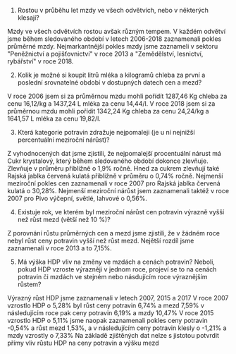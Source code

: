   1)   Rostou v průběhu let mzdy ve všech odvětvích, nebo v některých klesají?	


Mzdy ve všech odvětvích rostou avšak různým tempem. V každém odvětví jsme během sledovaného období v letech 2006-2018 zaznamenali pokles průměrné mzdy.
Nejmarkantnější pokles mzdy jsme zaznameli v sektoru "Peněžnictví a pojišťovnictví" v roce 2013 a "Zemědělství, lesnictví, rybářství" v roce 2018.


  2)  Kolik je možné si koupit litrů mléka a kilogramů chleba za první a poslední srovnatelné období v dostupných datech cen a mezd?


V roce 2006 jsem si za průměrnou mzdu mohli pořídít 1287,46 Kg chleba za cenu 16,12/kg a 1437,24 L mléka za cenu 14,44/l.
V roce 2018 jsem si za průměrnou mzdu mohli pořídit 1342,24 Kg chleba za cenu 24,24/kg a 1641,57 L mléka za cenu 19,82/l.


  3)  Která kategorie potravin zdražuje nejpomaleji (je u ní nejnižší percentuální meziroční nárůst)?	


Z vyhodnocených dat jsme zjistili, že nejpomalejší procentuální nárust má Cukr krystalový, který během sledovaného období dokonce zlevňuje. Zlevňuje v průměru přibližně o 1,9% ročně.
Hned za cukrem zlevňují také Rajská jablka červená kulatá příbližně v průměru o 0,74% ročně.
Nejmenší meziroční pokles cen zaznamenali v roce 2007 pro Rajská jablka červená kulatá o 30,28%. Nejmenší meziroční nárůst jsem zaznamenali taktéž v roce 2007 pro Pivo výčepní, světlé, lahvové o 0,56%.

  
  4)  Existuje rok, ve kterém byl meziroční nárůst cen potravin výrazně vyšší než růst mezd (větší než 10 %)? 


Z porovnání růstu průměrných cen a mezd jsme zjistili, že v žádném roce nebyl růst ceny potravin vyšší než růst mezd. Nejětší rozdíl jsme zaznamenali v roce 2013 a to 7,15%.


  5)  Má výška HDP vliv na změny ve mzdách a cenách potravin? Neboli, pokud HDP vzroste výrazněji v jednom roce, projeví se to na cenách potravin či mzdách ve stejném nebo násdujícím roce výraznějším růstem?


Výrazný růst HDP jsme zaznamenali v letech 2007, 2015 a 2017
V roce 2007 vzrostlo HDP o 5,28% byl růst ceny potravin 6,74% a mezd 7,59% v následujícím roce pak ceny potravin 6,19% a mzdy 10,47%
V roce 2015 vzrostlo HDP o 5,11% jsme naopak zaznamenali pokles ceny potravin -0,54% a růst mezd 1,53%, a v následujícím ceny potravin klesly o -1,21% a mzdy vzrostly o 7,33%
Na základě zjištěných dat nelze s jistotou potvrdit přímy vliv růstu HDP na ceny potravin a výšku mezd
